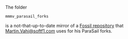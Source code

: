 
The folder 

    mmmv_parasail_forks

is a not-that-up-to-date mirror of
a [Fossil repository](http://www.softf1.com/cgi-bin/tree1/technology/flaws/mmmv_parasail_projects.bash/)
that Martin.Vahi@softf1.com uses for his ParaSail forks. 



